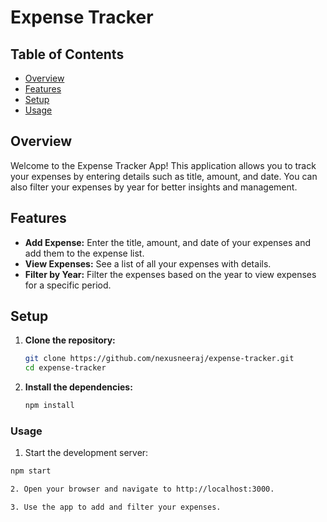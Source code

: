 # Expense Tracker

## Table of Contents
- [Overview](#overview)
- [Features](#features)
- [Setup](#setup)
- [Usage](#usage)

## Overview

Welcome to the Expense Tracker App! This application allows you to track your expenses by entering details such as title, amount, and date. You can also filter your expenses by year for better insights and management.

## Features

- **Add Expense:** Enter the title, amount, and date of your expenses and add them to the expense list.
- **View Expenses:** See a list of all your expenses with details.
- **Filter by Year:** Filter the expenses based on the year to view expenses for a specific period.

## Setup

1. **Clone the repository:**
   ```bash
   git clone https://github.com/nexusneeraj/expense-tracker.git
   cd expense-tracker

2. **Install the dependencies:**
   ```bash
   npm install


### Usage

1. Start the development server:
  ```bash
  npm start

2. Open your browser and navigate to http://localhost:3000.

3. Use the app to add and filter your expenses.
